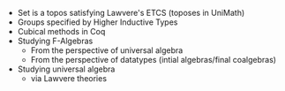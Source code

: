  * Set is a topos satisfying Lawvere's ETCS (toposes in UniMath)
 * Groups specified by Higher Inductive Types
 * Cubical methods in Coq
 * Studying F-Algebras
   - From the perspective of universal algebra
   - From the perspective of datatypes (intial algebras/final coalgebras)
 * Studying universal algebra
   - via Lawvere theories
